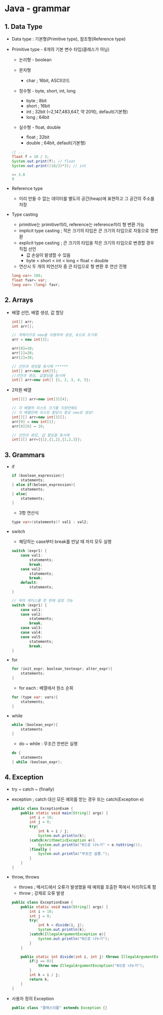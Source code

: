 # Java - grammar



## 1. Data Type

- Data type : 기본형(Primitive type), 참조형(Reference type)

- Primitive type - 8개의 기본 변수 타입(클래스가 아님)

  - 논리형 - boolean
  - 문자형
    - char ; 16bit, ASCII코드
  - 정수형 - byte, short, int, long

    - byte ; 8bit
    - short ; 16bit
    - int ; 32bit (~2,147,483,647, 약 20억), default(기본형)
    - long ; 64bit
  - 실수형 - float, double

    - float ; 32bit
    - double ; 64bit, default(기본형)

  ```java
  // ... 
  float f = 10 / 3;
  System.out.print(f); // float
  System.out.print((10/3)*3); // int
  
  >> 3.0
  9
  ```

  

- Reference type

  - 미리 만들 수 없는 데이터를 별도의 공간(heap)에 표현하고 그 공간의 주소를 저장

- Type casting

  - primitive는 primitive끼리, reference는 reference끼리 형 변환 가능
  - implicit type casting ; 작은 크기의 타입은 큰 크기의 타입으로 자동으로 형변환
  - explicit type casting ; 큰 크기의 타입을 작은 크기의 타입으로 변경할 경우 직접 선언
    - 값 손실이 발생할 수 있음
    - byte < short < int < long < float < double
  - 연산시 두 개의 피연산자 중 큰 타입으로 형 변환 후 연산 진행
  
  ```java
  long var= 100;
  float fvar= var;
  long var= (long) favr;
  ```



## 2. Arrays

- 배열 선언, 배열 생성, 값 할당 

  ```java
  int[] arr;
  int arr[];
  
  // 객체이므로 new을 이용하여 생성, 0으로 초기화
  arr = new int[3];
  
  arr[0]=10;
  arr[1]=20;
  arr[2]=30;
  
  // 선언과 생성을 동시에 ******
  int[] arr=new int[5];
  //선언과 생성, 값할당을 동시에
  int[] arr=new int[] {1, 2, 3, 4, 5};
  ```

- 2차원 배열

  ```java
  int[][] arr=new int[3][4];
  
  // 각 배열의 리스트 크기를 지정안해도
  // 각 배열안에 리스트 할당시 항상 new로 생성!
  int[][] arr=new int[3][]; 
  arr[0] = new int[1];
  arr[0][0] = 10;
  
  // 선언과 생성, 값 할당을 동시에
  int[][] arr={{1},{1,2},{1,2,3}}; 
  ```




## 3. Grammars

- if

  ```java
  if (boolean_expression){
      statements;
  } else if(bolean_expression){
      statements;
  } else{
      statements;
  }
  ```

  - 3항 연산식

  ```java
  type var=(statements)? val1 : val2;
  ```

- switch

  - 해당하는 case부터 break를 만날 때 까지 모두 실행

  ```java
  switch (expr1) {
      case val1:
          statements;
          break;
      case val2:
          statements;
          break;
      default:
          statements;           
  }
  
  // 여러 케이스를 한 번에 설정 가능
  switch (expr1) {
      case val1:
      case val2:
          statements;
          break;
      case val3:
      case val4:
      case val5:        
          statements;
          break;
  }
  ```

- for

  ```java
  for (init_expr; boolean_textexpr; alter_expr){
      statements;
  }
  ```

  - for each : 배열에서 원소 순회

  ```java
  for (type var: vars){
      statements;
  }
  ```

- while

  ```java
  while (boolean_expr){
      statements
  }
  ```

  - do ~ while : 무조건 한번은 실행

  ```java
  do {
      statements
  } while (boolean_expr);
  ```



## 4. Exception

- try ~ catch ~ (finally)

- exception ; catch 대신 모든 예외를 받는 경우 또는 catch(Exception e)

  ```JAVA
  public class ExceptionExam {
      public static void main(String[] args) {
          int i = 10;
          int j = 0;
          try{
              int k = i / j;
              System.out.println(k);
          }catch(ArithmeticException e){
              System.out.println("0으로 나누기" + e.toString());
          }finally {
              System.out.println("무조건 실행.");
          }
      }
  }

- throw, throws

  - throws ; 메서드에서 오류가 발생했을 때 예외를 호출한 쪽에서 처리하도록 함
  - throw ; 강제로 오류 발생

  ```java
  public class ExceptionExam {   
      public static void main(String[] args) {
          int i = 10;
          int j = 0;
          try{
              int k = divide(i, j);
              System.out.println(k);
          }catch(IllegalArgumentException e){
              System.out.println("0으로 나누기");
          }           
      }
  
      public static int divide(int i, int j) throws IllegalArgumentException{
          if(j == 0){
              throw new IllegalArgumentException("0으로 나누기");
          }
          int k = i / j;
          return k;
      }   
  }
  ```

- 사용자 정의 Exception

  ```java
  public class "클래스이름" extends Exception {}
  ```


